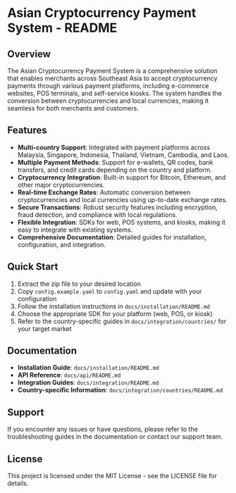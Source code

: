 # Asian Cryptocurrency Payment System - README

## Overview

The Asian Cryptocurrency Payment System is a comprehensive solution that enables merchants across Southeast Asia to accept cryptocurrency payments through various payment platforms, including e-commerce websites, POS terminals, and self-service kiosks. The system handles the conversion between cryptocurrencies and local currencies, making it seamless for both merchants and customers.

## Features

- **Multi-country Support**: Integrated with payment platforms across Malaysia, Singapore, Indonesia, Thailand, Vietnam, Cambodia, and Laos.
- **Multiple Payment Methods**: Support for e-wallets, QR codes, bank transfers, and credit cards depending on the country and platform.
- **Cryptocurrency Integration**: Built-in support for Bitcoin, Ethereum, and other major cryptocurrencies.
- **Real-time Exchange Rates**: Automatic conversion between cryptocurrencies and local currencies using up-to-date exchange rates.
- **Secure Transactions**: Robust security features including encryption, fraud detection, and compliance with local regulations.
- **Flexible Integration**: SDKs for web, POS systems, and kiosks, making it easy to integrate with existing systems.
- **Comprehensive Documentation**: Detailed guides for installation, configuration, and integration.

## Quick Start

1. Extract the zip file to your desired location
2. Copy `config.example.yaml` to `config.yaml` and update with your configuration
3. Follow the installation instructions in `docs/installation/README.md`
4. Choose the appropriate SDK for your platform (web, POS, or kiosk)
5. Refer to the country-specific guides in `docs/integration/countries/` for your target market

## Documentation

- **Installation Guide**: `docs/installation/README.md`
- **API Reference**: `docs/api/README.md`
- **Integration Guides**: `docs/integration/README.md`
- **Country-specific Information**: `docs/integration/countries/README.md`

## Support

If you encounter any issues or have questions, please refer to the troubleshooting guides in the documentation or contact our support team.

## License

This project is licensed under the MIT License - see the LICENSE file for details.
